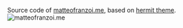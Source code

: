 Source code of [matteofranzoi.me](https://matteofranzoi.me), based on [hermit theme](https://github.com/track3/hermit.git).
![matteofranzoi.me](mySite.png)
